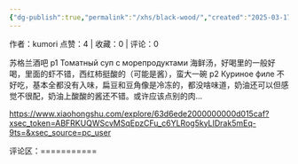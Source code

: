 ```yaml
---
{"dg-publish":true,"permalink":"/xhs/black-wood/","created":"2025-03-17T22:38:09.672+08:00","updated":"2025-03-17T22:38:09.672+08:00"}
---
```


作者：kumori
点赞：4   |   收藏：0   |   评论：0

苏格兰酒吧
p1 Томатный суп с морепродуктами 海鲜汤，好喝里的一般好喝，里面的虾不错，西红柿挺酸的（可能是酱），蛮大一碗
p2 Куриное филе 不好吃，基本全都没有入味，扁豆和豆角像是冷冻的，都没啥味道，奶油还可以但感觉不很配，奶油上酸酸的酱还不错。或许应该点别的肉…

https://www.xiaohongshu.com/explore/63d6ede2000000000d015caf?xsec_token=ABFRKUQWScvMSqEpzCFu_c6YLRog5kyLIDrak5mEq-9ts=&xsec_source=pc_user

评论区：===========

